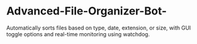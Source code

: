 # Advanced-File-Organizer-Bot-
Automatically sorts files based on type, date, extension, or size, with GUI toggle  options and real-time monitoring using watchdog. 
